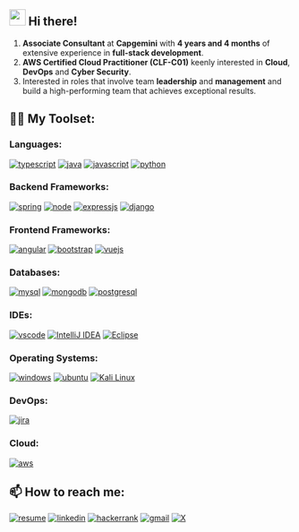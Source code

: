 ## <img src="https://media.giphy.com/media/hvRJCLFzcasrR4ia7z/giphy.gif" width="29px"> Hi there!
1. **Associate Consultant** at **Capgemini** with **4 years and 4 months** of extensive experience in **full-stack development**.
2. **AWS Certified Cloud Practitioner (CLF-C01)** keenly interested in **Cloud**, **DevOps** and **Cyber Security**.
3.  Interested in roles that involve team **leadership** and **management** and build a high-performing team that achieves exceptional results.
<!--
**gawdeparag/gawdeparag** is a ✨ _special_ ✨ repository because its `README.md` (this file) appears on your GitHub profile.

Here are some ideas to get you started:

- 🔭 I’m currently working on ...
- 🌱 I’m currently learning ...
- 👯 I’m looking to collaborate on ...
- 🤔 I’m looking for help with ...
- 💬 Ask me about ...
- 📫 How to reach me: ...
- 😄 Pronouns: ...
- ⚡ Fun fact: ...
-->

## 👨‍💻 My Toolset:
### Languages:
[![typescript](https://shields.io/badge/TypeScript-3178C6?style=for-the-badge&logo=TypeScript&logoColor=FFF)](https://www.typescriptlang.org)
[![java](https://img.shields.io/badge/Java-FFFFFF.svg?style=for-the-badge&logo=OpenJDK&logoColor=black)](https://github.com/openjdk)
[![javascript](https://img.shields.io/badge/JavaScript-323330?style=for-the-badge&logo=javascript&logoColor=F7DF1E)](https://github.com/topics/javascript)
[![python](https://img.shields.io/badge/Python-3776AB?style=for-the-badge&logo=python&logoColor=white)](https://github.com/python)
### Backend Frameworks:
[![spring](https://img.shields.io/badge/Spring-6DB33F?style=for-the-badge&logo=spring&logoColor=white)](https://spring.io/)
[![node](https://img.shields.io/badge/Node.js-339933?style=for-the-badge&logo=nodedotjs&logoColor=white)](https://github.com/nodejs)
[![expressjs](https://img.shields.io/badge/express.js-%23404d59.svg?style=for-the-badge&logo=express&logoColor=%2361DAFB)](https://github.com/expressjs)
[![django](https://img.shields.io/badge/Django-092E20?style=for-the-badge&logo=django&logoColor=white)](https://github.com/django)
### Frontend Frameworks:
[![angular](https://img.shields.io/badge/Angular-DD0031?style=for-the-badge&logo=angular&logoColor=white)](https://angular.io/)
[![bootstrap](https://img.shields.io/badge/Bootstrap-563D7C?style=for-the-badge&logo=bootstrap&logoColor=white)](https://github.com/bootstrap)
[![vuejs](https://img.shields.io/badge/Vue.js-35495E?style=for-the-badge&logo=vuedotjs&logoColor=4FC08D)](https://github.com/vuejs)
### Databases:
[![mysql](https://img.shields.io/badge/MySQL-00000F?style=for-the-badge&logo=mysql&logoColor=white)](https://github.com/mysql)
[![mongodb](https://img.shields.io/badge/MongoDB-47A248?style=for-the-badge&logo=mongodb&logoColor=white)](https://github.com/mongodb)
[![postgresql](https://img.shields.io/badge/PostgreSQL-0064a5?style=for-the-badge&logo=postgresql&logoColor=white)](https://www.postgresql.org)
### IDEs:
[![vscode](https://img.shields.io/badge/Visual%20Studio%20Code-0078d7.svg?style=for-the-badge&logo=visual-studio-code&logoColor=white)](https://github.com/microsoft/vscode)
[![IntelliJ IDEA](https://img.shields.io/badge/Intellij%20Idea-000?logo=intellij-idea&style=for-the-badge)](https://www.jetbrains.com/idea/)
[![Eclipse](https://img.shields.io/badge/Eclipse-000000.svg?style=for-the-badge&logo=eclipse&logoColor=white)](https://github.com/eclipse)
### Operating Systems:
[![windows](https://img.shields.io/badge/Windows-0078D6?style=for-the-badge&logo=windows&logoColor=white)](https://www.microsoft.com/software-download/windows11)
[![ubuntu](https://img.shields.io/badge/Ubuntu-E95420?style=for-the-badge&logo=ubuntu&logoColor=white)](https://github.com/ubuntu)
[![Kali Linux](https://img.shields.io/badge/Kali_Linux-557C94?style=for-the-badge&logo=kali-linux&logoColor=white)](https://www.kali.org/)
### DevOps:
[![jira](https://img.shields.io/badge/jira-3530DB.svg?style=for-the-badge&logo=jira&logoColor=white)](https://github.com/atlassian)
### Cloud:
[![aws](https://img.shields.io/badge/Amazon_AWS-232F3E?style=for-the-badge&logo=amazon-aws&logoColor=white)](https://github.com/aws)
## 📫 How to reach me:
[![resume](https://img.shields.io/badge/Resume-4285F4?style=for-the-badge&logo=read-the-docs&logoColor=white)](https://drive.google.com/file/d/17upkaWDocdwxo93qWPtWjqxA39ZJkiMn/view?usp=sharing)
[![linkedin](https://img.shields.io/badge/LinkedIn-0077B5?style=for-the-badge&logo=LinkedIn&logoColor=white)](https://www.linkedin.com/in/paraggawde/)
[![hackerrank](https://img.shields.io/badge/-Hackerrank-2EC866?style=for-the-badge&logo=HackerRank&logoColor=white)](https://www.hackerrank.com/profile/paraggawde/)
[![gmail](https://img.shields.io/badge/Gmail-D14836?style=for-the-badge&logo=Gmail&logoColor=white)](mailto:paraggawde1@gmail.com)
[![X](https://img.shields.io/badge/X-%23000000.svg?style=for-the-badge&logo=X&logoColor=white)](https://twitter.com/paraggawde1)
